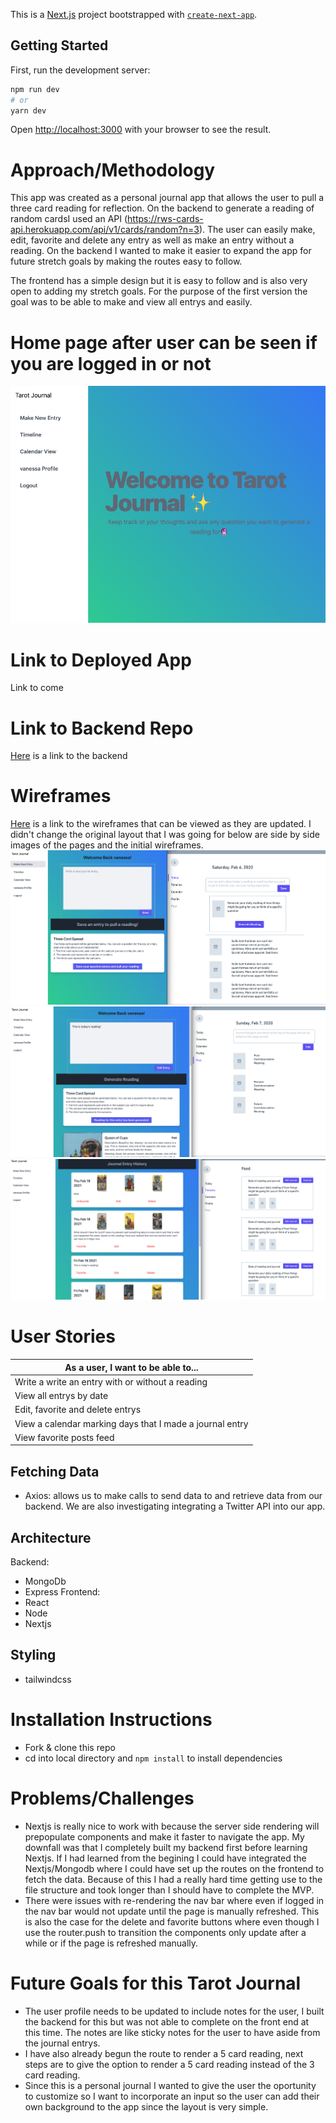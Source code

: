 This is a [Next.js](https://nextjs.org/) project bootstrapped with [`create-next-app`](https://github.com/vercel/next.js/tree/canary/packages/create-next-app).

## Getting Started

First, run the development server:

```bash
npm run dev
# or
yarn dev
```

Open [http://localhost:3000](http://localhost:3000) with your browser to see the result.


# Approach/Methodology
This app was created as a personal journal app that allows the user to pull a three card reading for reflection. On the backend to generate a reading of random cardsI used an API (https://rws-cards-api.herokuapp.com/api/v1/cards/random?n=3). The user can easily make, edit, favorite and delete any entry as well as make an entry without a reading. On the backend I wanted to make it easier to expand the app for future stretch goals by making the routes easy to follow.

The frontend has a simple design but it is easy to follow and is also very open to adding my stretch goals. For the purpose of the first version the goal was to be able to make and view all entrys and easily.

# Home page after user can be seen if you are logged in or not
![Home](images/Home.png)

# Link to Deployed App
Link to come

# Link to Backend Repo
[Here](https://github.com/regularvanessaperson/tarot-journal-backend) is a link to the backend
# Wireframes
[Here](https://whimsical.com/tarot-journal-42KwyjgZVAM2FWca9JoNDe) is a link to the wireframes that can be viewed as they are updated. I didn't change the original layout that I was going for below are side by side images of the pages and the initial wireframes.
![Wireframes](images/MakeEntry.png)
![Wireframes](images/Edit.png)
![Wireframes](images/Feed.png)


# User Stories
| As a user, I want to be able to...|
|-|
|Write a write an entry with or without a reading|
|View all entrys by date|
|Edit, favorite and delete entrys|
|View a calendar marking days that I made a journal entry|
|View favorite posts feed|



## Fetching Data
- Axios: allows us to make calls to send data to and retrieve data from our backend. We are also investigating integrating a Twitter API into our app.


## Architecture
Backend: 
- MongoDb
- Express
Frontend:
- React
- Node
- Nextjs


## Styling
- tailwindcss

# Installation Instructions
- Fork & clone this repo
- cd into local directory and `npm install` to install dependencies

# Problems/Challenges
- Nextjs is really nice to work with because the server side rendering will prepopulate components and make it faster to navigate the app. My downfall was that I completely built my backend first before learning Nextjs. If I had learned from the begining I could have integrated the Nextjs/Mongodb where I could have set up the routes on the frontend to fetch the data. Because of this I had a really hard time getting use to the file structure and took longer than I should have to complete the MVP.
- There were issues with re-rendering the nav bar where even if logged in the nav bar would not update until the page is manually refreshed. This is also the case for the delete and favorite buttons where even though I use the router.push to transition the components only update after a while or if the page is refreshed manually.

# Future Goals for this Tarot Journal
- The user profile needs to be updated to include notes for the user, I built the backend for this but was not able to complete on the front end at this time. The notes are like sticky notes for the user to have aside from the journal entrys.
- I have also already begun the route to render a 5 card reading, next steps are to give the option to render a 5 card reading instead of the 3 card reading.
- Since this is a personal journal I wanted to give the user the oportunity to customize so I want to incorporate an input so the user can add their own background to the app since the layout is very simple.

